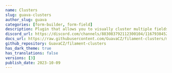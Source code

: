 ```yaml
---
name: Clusters
slug: guava-clusters
author_slug: guava
categories: [form-builder, form-field]
description: Plugin that allows you to visually cluster multiple fields together.
discord_url: https://discord.com/channels/883083792112300104/1167938452994662400
docs_url: https://raw.githubusercontent.com/GuavaCZ/filament-clusters/main/README.md
github_repository: GuavaCZ/filament-clusters
has_dark_theme: true
has_translations: false
versions: [3]
publish_date: 2023-10-09
---
```

